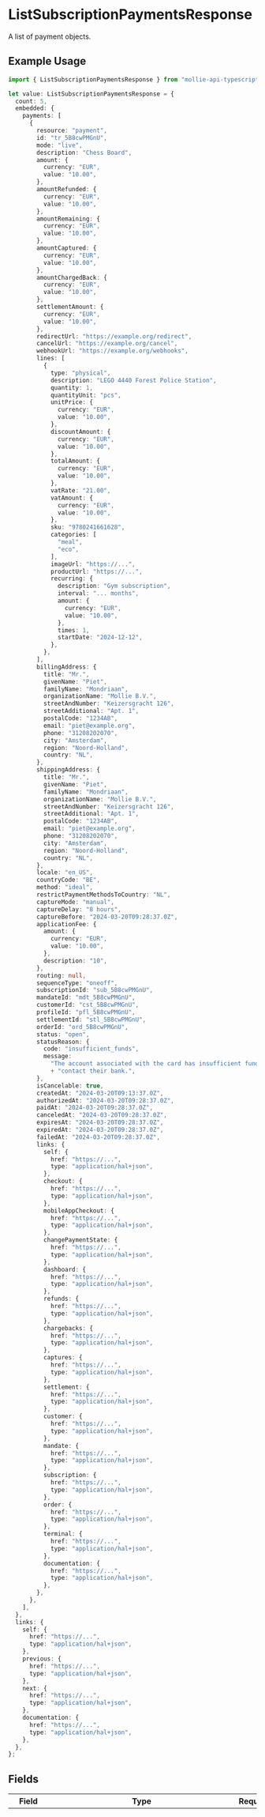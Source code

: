 # ListSubscriptionPaymentsResponse

A list of payment objects.

## Example Usage

```typescript
import { ListSubscriptionPaymentsResponse } from "mollie-api-typescript/models/operations";

let value: ListSubscriptionPaymentsResponse = {
  count: 5,
  embedded: {
    payments: [
      {
        resource: "payment",
        id: "tr_5B8cwPMGnU",
        mode: "live",
        description: "Chess Board",
        amount: {
          currency: "EUR",
          value: "10.00",
        },
        amountRefunded: {
          currency: "EUR",
          value: "10.00",
        },
        amountRemaining: {
          currency: "EUR",
          value: "10.00",
        },
        amountCaptured: {
          currency: "EUR",
          value: "10.00",
        },
        amountChargedBack: {
          currency: "EUR",
          value: "10.00",
        },
        settlementAmount: {
          currency: "EUR",
          value: "10.00",
        },
        redirectUrl: "https://example.org/redirect",
        cancelUrl: "https://example.org/cancel",
        webhookUrl: "https://example.org/webhooks",
        lines: [
          {
            type: "physical",
            description: "LEGO 4440 Forest Police Station",
            quantity: 1,
            quantityUnit: "pcs",
            unitPrice: {
              currency: "EUR",
              value: "10.00",
            },
            discountAmount: {
              currency: "EUR",
              value: "10.00",
            },
            totalAmount: {
              currency: "EUR",
              value: "10.00",
            },
            vatRate: "21.00",
            vatAmount: {
              currency: "EUR",
              value: "10.00",
            },
            sku: "9780241661628",
            categories: [
              "meal",
              "eco",
            ],
            imageUrl: "https://...",
            productUrl: "https://...",
            recurring: {
              description: "Gym subscription",
              interval: "... months",
              amount: {
                currency: "EUR",
                value: "10.00",
              },
              times: 1,
              startDate: "2024-12-12",
            },
          },
        ],
        billingAddress: {
          title: "Mr.",
          givenName: "Piet",
          familyName: "Mondriaan",
          organizationName: "Mollie B.V.",
          streetAndNumber: "Keizersgracht 126",
          streetAdditional: "Apt. 1",
          postalCode: "1234AB",
          email: "piet@example.org",
          phone: "31208202070",
          city: "Amsterdam",
          region: "Noord-Holland",
          country: "NL",
        },
        shippingAddress: {
          title: "Mr.",
          givenName: "Piet",
          familyName: "Mondriaan",
          organizationName: "Mollie B.V.",
          streetAndNumber: "Keizersgracht 126",
          streetAdditional: "Apt. 1",
          postalCode: "1234AB",
          email: "piet@example.org",
          phone: "31208202070",
          city: "Amsterdam",
          region: "Noord-Holland",
          country: "NL",
        },
        locale: "en_US",
        countryCode: "BE",
        method: "ideal",
        restrictPaymentMethodsToCountry: "NL",
        captureMode: "manual",
        captureDelay: "8 hours",
        captureBefore: "2024-03-20T09:28:37.0Z",
        applicationFee: {
          amount: {
            currency: "EUR",
            value: "10.00",
          },
          description: "10",
        },
        routing: null,
        sequenceType: "oneoff",
        subscriptionId: "sub_5B8cwPMGnU",
        mandateId: "mdt_5B8cwPMGnU",
        customerId: "cst_5B8cwPMGnU",
        profileId: "pfl_5B8cwPMGnU",
        settlementId: "stl_5B8cwPMGnU",
        orderId: "ord_5B8cwPMGnU",
        status: "open",
        statusReason: {
          code: "insufficient_funds",
          message:
            "The account associated with the card has insufficient funds. The shopper should use another payment method or\n"
            + "contact their bank.",
        },
        isCancelable: true,
        createdAt: "2024-03-20T09:13:37.0Z",
        authorizedAt: "2024-03-20T09:28:37.0Z",
        paidAt: "2024-03-20T09:28:37.0Z",
        canceledAt: "2024-03-20T09:28:37.0Z",
        expiresAt: "2024-03-20T09:28:37.0Z",
        expiredAt: "2024-03-20T09:28:37.0Z",
        failedAt: "2024-03-20T09:28:37.0Z",
        links: {
          self: {
            href: "https://...",
            type: "application/hal+json",
          },
          checkout: {
            href: "https://...",
            type: "application/hal+json",
          },
          mobileAppCheckout: {
            href: "https://...",
            type: "application/hal+json",
          },
          changePaymentState: {
            href: "https://...",
            type: "application/hal+json",
          },
          dashboard: {
            href: "https://...",
            type: "application/hal+json",
          },
          refunds: {
            href: "https://...",
            type: "application/hal+json",
          },
          chargebacks: {
            href: "https://...",
            type: "application/hal+json",
          },
          captures: {
            href: "https://...",
            type: "application/hal+json",
          },
          settlement: {
            href: "https://...",
            type: "application/hal+json",
          },
          customer: {
            href: "https://...",
            type: "application/hal+json",
          },
          mandate: {
            href: "https://...",
            type: "application/hal+json",
          },
          subscription: {
            href: "https://...",
            type: "application/hal+json",
          },
          order: {
            href: "https://...",
            type: "application/hal+json",
          },
          terminal: {
            href: "https://...",
            type: "application/hal+json",
          },
          documentation: {
            href: "https://...",
            type: "application/hal+json",
          },
        },
      },
    ],
  },
  links: {
    self: {
      href: "https://...",
      type: "application/hal+json",
    },
    previous: {
      href: "https://...",
      type: "application/hal+json",
    },
    next: {
      href: "https://...",
      type: "application/hal+json",
    },
    documentation: {
      href: "https://...",
      type: "application/hal+json",
    },
  },
};
```

## Fields

| Field                                                                                                                                                                                                                                                                     | Type                                                                                                                                                                                                                                                                      | Required                                                                                                                                                                                                                                                                  | Description                                                                                                                                                                                                                                                               | Example                                                                                                                                                                                                                                                                   |
| ------------------------------------------------------------------------------------------------------------------------------------------------------------------------------------------------------------------------------------------------------------------------- | ------------------------------------------------------------------------------------------------------------------------------------------------------------------------------------------------------------------------------------------------------------------------- | ------------------------------------------------------------------------------------------------------------------------------------------------------------------------------------------------------------------------------------------------------------------------- | ------------------------------------------------------------------------------------------------------------------------------------------------------------------------------------------------------------------------------------------------------------------------- | ------------------------------------------------------------------------------------------------------------------------------------------------------------------------------------------------------------------------------------------------------------------------- |
| `count`                                                                                                                                                                                                                                                                   | *number*                                                                                                                                                                                                                                                                  | :heavy_minus_sign:                                                                                                                                                                                                                                                        | The number of items in this result set. If more items are available, a `_links.next` URL will be present in the result<br/>as well.<br/><br/>The maximum number of items per result set is controlled by the `limit` property provided in the request. The default<br/>limit is 50 items. | 5                                                                                                                                                                                                                                                                         |
| `embedded`                                                                                                                                                                                                                                                                | [operations.ListSubscriptionPaymentsEmbedded](../../models/operations/listsubscriptionpaymentsembedded.md)                                                                                                                                                                | :heavy_minus_sign:                                                                                                                                                                                                                                                        | N/A                                                                                                                                                                                                                                                                       |                                                                                                                                                                                                                                                                           |
| `links`                                                                                                                                                                                                                                                                   | [operations.ListSubscriptionPaymentsLinks](../../models/operations/listsubscriptionpaymentslinks.md)                                                                                                                                                                      | :heavy_minus_sign:                                                                                                                                                                                                                                                        | Links to help navigate through the lists of items. Every URL object will contain an `href` and a `type` field.                                                                                                                                                            |                                                                                                                                                                                                                                                                           |